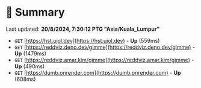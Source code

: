 # 📖 Summary
Last updated: **20/8/2024, 7:30:12 PTG "Asia/Kuala_Lumpur"**

- `GET` [https://hst.ujol.dev](https://hst.ujol.dev) - **Up** (559ms)
- `GET` [https://reddviz.deno.dev/gimme](https://reddviz.deno.dev/gimme) - **Up** (1479ms)
- `GET` [https://reddviz.amar.kim/gimme](https://reddviz.amar.kim/gimme) - **Up** (490ms)
- `GET` [https://dumb.onrender.com](https://dumb.onrender.com) - **Up** (608ms)
